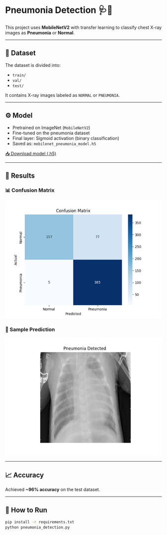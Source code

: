# Pneumonia Detection 🩺🧠

This project uses **MobileNetV2** with transfer learning to classify chest X-ray images as **Pneumonia** or **Normal**.

---

## 📂 Dataset

The dataset is divided into:
- `train/`
- `val/`
- `test/`

It contains X-ray images labeled as `NORMAL` or `PNEUMONIA`.

---

## ⚙️ Model

- Pretrained on ImageNet (`MobileNetV2`)
- Fine-tuned on the pneumonia dataset
- Final layer: Sigmoid activation (binary classification)
- Saved as: `mobilenet_pneumonia_model.h5`

[📥 Download model (.h5)]((https://drive.google.com/file/d/1Gt4pJ8N_5HjStZs9mVSXCfeG1TCl0clS/view?usp=drive_link)) 

---

## 🧪 Results

### 📊 Confusion Matrix
![Confusion Matrix](confusion_matrix.png)

### 🩻 Sample Prediction
![Sample Output](sample_prediction.png)

---

## 📈 Accuracy

Achieved **~96% accuracy** on the test dataset.

---

## 🚀 How to Run

```bash
pip install -r requirements.txt
python pneumonia_detection.py
